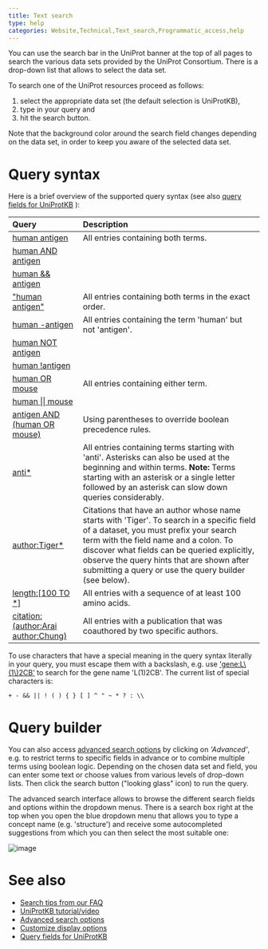```yaml
---
title: Text search
type: help
categories: Website,Technical,Text_search,Programmatic_access,help
---
```


You can use the search bar in the UniProt banner at the top of all pages to search the various data sets provided by the UniProt Consortium. There is a drop-down list that allows to select the data set.

To search one of the UniProt resources proceed as follows:

1.  select the appropriate data set (the default selection is UniProtKB),
2.  type in your query and
3.  hit the search button.

Note that the background color around the search field changes depending on the data set, in order to keep you aware of the selected data set.

# Query syntax

Here is a brief overview of the supported query syntax (see also [query fields for UniProtKB](https://www.uniprot.org/help/query-fields) ):

| Query                                                                                                                       | Description                                                                                                                                                                                                                                                                                                                           |
|:--------------------------------------------------------------------------------------------------------------------------|:-------------------------------------------------------------------------------------------------------------------------------------------------------------------------------------------------------------------------------------------------------------------------------------------------------------------------------------|
| [human antigen](https://www.uniprot.org/uniprotkb/?query=human%20antigen)                                                 | All entries containing both terms.                                                                                                                                                                                                                                                                                                   |
| [human AND antigen](https://www.uniprot.org/uniprotkb/?query=human%20AND%20antigen)                                       |                                                                                                                                                                                                                                                                                                                                      |
| [human && antigen](https://www.uniprot.org/uniprotkb/?query=human%20%26%26%20antigen)                                     |                                                                                                                                                                                                                                                                                                                                      |
| ["human antigen"](https://www.uniprot.org/uniprotkb/?query=%22human%20antigen%22)                                         | All entries containing both terms in the exact order.                                                                                                                                                                                                                                                                                |
| [human -antigen](https://www.uniprot.org/uniprotkb/?query=human%20-antigen)                                               | All entries containing the term 'human' but not 'antigen'.                                                                                                                                                                                                                                                                           |
| [human NOT antigen](https://www.uniprot.org/uniprotkb/?query=human%20NOT%20antigen)                                       |                                                                                                                                                                                                                                                                                                                                      |
| [human !antigen](https://www.uniprot.org/uniprotkb/?query=human%20!antigen)                                               |                                                                                                                                                                                                                                                                                                                                      |
| [human OR mouse](https://www.uniprot.org/uniprotkb/?query=human%20OR%20mouse)                                             | All entries containing either term.                                                                                                                                                                                                                                                                                                  |
| [human \|\| mouse](https://www.uniprot.org/uniprotkb/?query=human%20%7C%7C%20mouse)                                       |                                                                                                                                                                                                                                                                                                                                      |
| [antigen AND (human OR mouse)](https://www.uniprot.org/uniprotkb/?query=antigen%20AND%20%28human%20OR%20mouse%29)         | Using parentheses to override boolean precedence rules.                                                                                                                                                                                                                                                                              |
| [anti\*](https://www.uniprot.org/uniprotkb/?query=anti%2A)                                                                | All entries containing terms starting with 'anti'. Asterisks can also be used at the beginning and within terms. **Note:** Terms starting with an asterisk or a single letter followed by an asterisk can slow down queries considerably.                                                                                            |
| [author:Tiger\*](https://www.uniprot.org/uniprotkb/?query=author:Tiger%2A)                                                | Citations that have an author whose name starts with 'Tiger'. To search in a specific field of a dataset, you must prefix your search term with the field name and a colon. To discover what fields can be queried explicitly, observe the query hints that are shown after submitting a query or use the query builder (see below). |
| [length:\[100 TO \*\]](https://www.uniprot.org/uniprotkb/?query=length:%5B100%20TO%20%2A%5D)                              | All entries with a sequence of at least 100 amino acids.                                                                                                                                                                                                                                                                             |
| [citation:(author:Arai author:Chung)](https://www.uniprot.org/uniprotkb/?query=citation:%28author:Arai%20author:Chung%29) | All entries with a publication that was coauthored by two specific authors.                                                                                                                                                                                                                                                          |

To use characters that have a special meaning in the query syntax literally in your query, you must escape them with a backslash, e.g. use ['gene:L\\(1\\)2CB'](https://www.uniprot.org/uniprotkb/?query=gene:L%5C(1%5C)2CB) to search for the gene name 'L(1)2CB'. The current list of special characters is:

`+ - && || ! ( ) { } [ ] ^ " ~ * ? : \\`

# Query builder

You can also access [advanced search options](https://www.uniprot.org/help/advanced_search) by clicking on *'Advanced'*, e.g. to restrict terms to specific fields in advance or to combine multiple terms using boolean logic. Depending on the chosen data set and field, you can enter some text or choose values from various levels of drop-down lists. Then click the search button ("looking glass" icon) to run the query.

The advanced search interface allows to browse the different search fields and options within the dropdown menus. There is a search box right at the top when you open the blue dropdown menu that allows you to type a concept name (e.g. 'structure') and receive some autocompleted suggestions from which you can then select the most suitable one:

![image](https://github.com/ebi-uniprot/uniprot-manual/raw/main/images/advanced_structure.png)

# See also

-   [Search tips from our FAQ](https://www.uniprot.org/help/?query=section%3Afaq+AND+category%3A%22Text%20search%22)
-   [UniProtKB tutorial/video](https://www.youtube.com/watch?v=ado1r8IDm3U)
-   [Advanced search options](https://www.uniprot.org/help/advanced_search)
-   [Customize display options](https://www.uniprot.org/help/customize)
-   [Query fields for UniProtKB](https://www.uniprot.org/help/query-fields)
